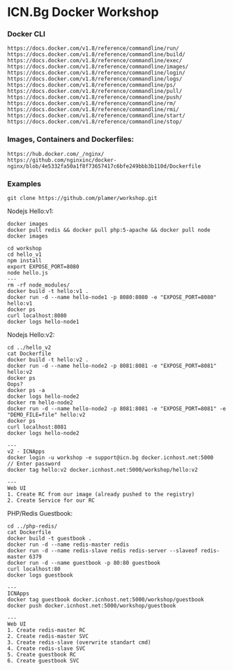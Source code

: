 #  ICN.Bg Docker Workshop

### Docker CLI

	https://docs.docker.com/v1.8/reference/commandline/run/
	https://docs.docker.com/v1.8/reference/commandline/build/
	https://docs.docker.com/v1.8/reference/commandline/exec/
	https://docs.docker.com/v1.8/reference/commandline/images/
	https://docs.docker.com/v1.8/reference/commandline/login/
	https://docs.docker.com/v1.8/reference/commandline/logs/
	https://docs.docker.com/v1.8/reference/commandline/ps/
	https://docs.docker.com/v1.8/reference/commandline/pull/
	https://docs.docker.com/v1.8/reference/commandline/push/
	https://docs.docker.com/v1.8/reference/commandline/rm/
	https://docs.docker.com/v1.8/reference/commandline/rmi/
	https://docs.docker.com/v1.8/reference/commandline/start/
	https://docs.docker.com/v1.8/reference/commandline/stop/



### Images, Containers and Dockerfiles:

	https://hub.docker.com/_/nginx/
	https://github.com/nginxinc/docker-nginx/blob/4e5332fa50a1f8f73657417c6bfe249bbb3b110d/Dockerfile

### Examples

	git clone https://github.com/plamer/workshop.git
	
Nodejs Hello:v1:

	docker images
	docker pull redis && docker pull php:5-apache && docker pull node
	docker images

	cd workshop
	cd hello_v1
	npm install
	export EXPOSE_PORT=8080
	node hello.js
	---
	rm -rf node_modules/
	docker build -t hello:v1 .
	docker run -d --name hello-node1 -p 8080:8080 -e "EXPOSE_PORT=8080" hello:v1
	docker ps
	curl localhost:8080
	docker logs hello-node1


Nodejs Hello:v2:

	cd ../hello_v2
	cat Dockerfile
	docker build -t hello:v2 .
	docker run -d --name hello-node2 -p 8081:8081 -e "EXPOSE_PORT=8081" hello:v2
	docker ps
	Oops?
	docker ps -a
	docker logs hello-node2
	docker rm hello-node2
	docker run -d --name hello-node2 -p 8081:8081 -e "EXPOSE_PORT=8081" -e "DEMO_FILE=file" hello:v2
	docker ps
	curl localhost:8081
	docker logs hello-node2

	---
	v2 - ICNApps
	docker login -u workshop -e support@icn.bg docker.icnhost.net:5000
	// Enter password
	docker tag hello:v2 docker.icnhost.net:5000/workshop/hello:v2

	---
	Web UI
	1. Create RC from our image (already pushed to the registry)
	2. Create Service for our RC



PHP/Redis Guestbook:

	cd ../php-redis/
	cat Dockerfile
	docker build -t guestbook .
	docker run -d --name redis-master redis
	docker run -d --name redis-slave redis redis-server --slaveof redis-master 6379
	docker run -d --name guestbook -p 80:80 guestbook
	curl localhost:80
	docker logs guestbook

	---
	ICNApps
	docker tag guestbook docker.icnhost.net:5000/workshop/guestbook
	docker push docker.icnhost.net:5000/workshop/guestbook

	---
	Web UI
	1. Create redis-master RC
	2. Create redis-master SVC
	3. Create redis-slave (overwrite standart cmd)
	4. Create redis-slave SVC
	5. Create guestbook RC
	6. Create guestbook SVC
